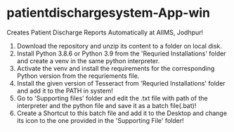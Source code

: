 # patientdischargesystem-App-win

Creates Patient Discharge Reports Automatically at AIIMS, Jodhpur!

1)  Download the repository and unzip its content to a folder on local disk.
2)  Install Python 3.8.6 or Python 3.9 from the 'Requried Installations' folder and create a venv in the same python interpreter.
3)  Activate the venv and install the requirements for the corresponding Python version from the requriements file.
4)  Install the given version of Tesseract from 'Requried Installations' folder and add it to the PATH in system!
5)  Go to 'Supporting files' folder and edit the .txt file with path of the interpreter and the python file and save it as a batch file(.bat)!
6)  Create a Shortcut to this batch file and add it to the Desktop and change its icon to the one provided in the 'Supporting File' folder!
